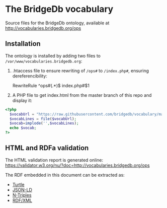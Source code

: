 # The BridgeDb vocabulary
Source files for the BridgeDb ontology, available at http://vocabularies.bridgedb.org/ops

## Installation

The ontology is installed by adding two files to `/var/www/vocabularies.bridgedb.org`:

1) .htaccess file to ensure rewriting of `/ops#` to `/index.php#`, ensuring dereferencibility:

    RewriteRule ^ops#(.*)$ index.php#$1

2) A PHP file to get index.html from the master branch of this repo and display it:

```php
<?php
  $vocabUrl = "https://raw.githubusercontent.com/bridgedb/vocabulary/master/index.html";
  $vocabLines = file($vocabUrl);
  $vocab=implode('',$vocabLines);
  echo $vocab;
?>
```

## HTML and RDFa validation

The HTML validation report is generated online: https://validator.w3.org/nu/?doc=http://vocabularies.bridgedb.org/ops

The RDF embedded in this document can be extracted as:

* [Turtle](http://rdf.greggkellogg.net/distiller?format=turtle&amp;in_fmt=rdfa&amp;uri=http://vocabularies.bridgedb.org/ops#)
* [JSON-LD](http://rdf.greggkellogg.net/distiller?format=jsonld&amp;in_fmt=rdfa&amp;uri=http://vocabularies.bridgedb.org/ops#)
* [N-Triples](http://rdf.greggkellogg.net/distiller?format=ntriples&amp;in_fmt=rdfa&amp;uri=http://vocabularies.bridgedb.org/ops#)
* [RDF/XML](http://rdf.greggkellogg.net/distiller?format=rdfxml&amp;in_fmt=rdfa&amp;uri=http://vocabularies.bridgedb.org/ops#)



